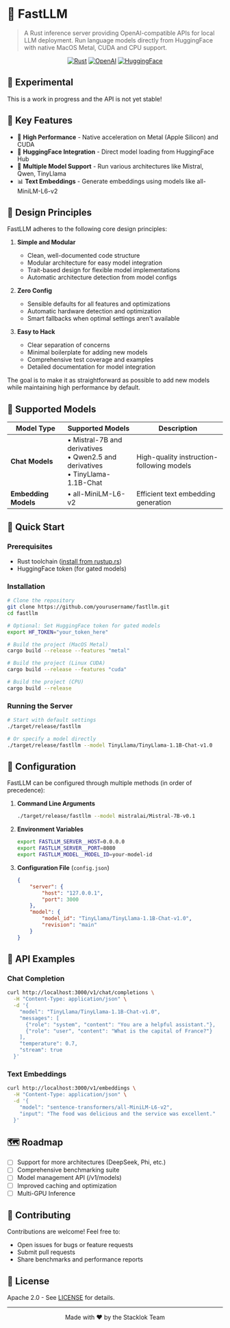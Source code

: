 # 🚀 FastLLM

> A Rust inference server providing OpenAI-compatible APIs for local LLM deployment. Run language models directly from HuggingFace with native MacOS Metal, CUDA and CPU support.

<div align="center">

[![Rust](https://img.shields.io/badge/rust-%23000000.svg?style=for-the-badge&logo=rust&logoColor=white)](https://www.rust-lang.org/)
[![OpenAI](https://img.shields.io/badge/OpenAI%20Compatible-412991.svg?style=for-the-badge&logo=openai&logoColor=white)](https://platform.openai.com/docs/api-reference)
[![HuggingFace](https://img.shields.io/badge/🤗%20HuggingFace-Enabled-yellow.svg?style=for-the-badge)](https://huggingface.co/)

</div>

## 🧪 Experimental

This is a work in progress and the API is not yet stable!

## 🌟 Key Features

- 🚄 **High Performance** - Native acceleration on Metal (Apple Silicon) and CUDA
- 🤗 **HuggingFace Integration** - Direct model loading from HuggingFace Hub
- 🔌 **Multiple Model Support** - Run various architectures like Mistral, Qwen, TinyLlama
- 📊 **Text Embeddings** - Generate embeddings using models like all-MiniLM-L6-v2

## 📄 Design Principles

FastLLM adheres to the following core design principles:

1. **Simple and Modular**
   - Clean, well-documented code structure
   - Modular architecture for easy model integration
   - Trait-based design for flexible model implementations
   - Automatic architecture detection from model configs

2. **Zero Config**
   - Sensible defaults for all features and optimizations
   - Automatic hardware detection and optimization
   - Smart fallbacks when optimal settings aren't available

3. **Easy to Hack**
   - Clear separation of concerns
   - Minimal boilerplate for adding new models
   - Comprehensive test coverage and examples
   - Detailed documentation for model integration

The goal is to make it as straightforward as possible to add new models while maintaining high performance by default.

## 🎯 Supported Models

| Model Type | Supported Models | Description |
|------------|-----------------|-------------|
| **Chat Models** | • Mistral-7B and derivatives<br>• Qwen2.5 and derivatives<br>• TinyLlama-1.1B-Chat | High-quality instruction-following models |
| **Embedding Models** | • all-MiniLM-L6-v2 | Efficient text embedding generation |

## 🚀 Quick Start

### Prerequisites

- Rust toolchain ([install from rustup.rs](https://rustup.rs))
- HuggingFace token (for gated models)

### Installation

```bash
# Clone the repository
git clone https://github.com/yourusername/fastllm.git
cd fastllm

# Optional: Set HuggingFace token for gated models
export HF_TOKEN="your_token_here"

# Build the project (MacOS Metal)
cargo build --release --features "metal"

# Build the project (Linux CUDA)
cargo build --release --features "cuda"

# Build the project (CPU)
cargo build --release
```

### Running the Server

```bash
# Start with default settings
./target/release/fastllm

# Or specify a model directly
./target/release/fastllm --model TinyLlama/TinyLlama-1.1B-Chat-v1.0
```

## 🔧 Configuration

FastLLM can be configured through multiple methods (in order of precedence):

1. **Command Line Arguments**
   ```bash
   ./target/release/fastllm --model mistralai/Mistral-7B-v0.1
   ```

2. **Environment Variables**
   ```bash
   export FASTLLM_SERVER__HOST=0.0.0.0
   export FASTLLM_SERVER__PORT=8080
   export FASTLLM_MODEL__MODEL_ID=your-model-id
   ```

3. **Configuration File** (`config.json`)
   ```json
   {
       "server": {
           "host": "127.0.0.1",
           "port": 3000
       },
       "model": {
           "model_id": "TinyLlama/TinyLlama-1.1B-Chat-v1.0",
           "revision": "main"
       }
   }
   ```

## 🔌 API Examples

### Chat Completion

```bash
curl http://localhost:3000/v1/chat/completions \
  -H "Content-Type: application/json" \
  -d '{
    "model": "TinyLlama/TinyLlama-1.1B-Chat-v1.0",
    "messages": [
      {"role": "system", "content": "You are a helpful assistant."},
      {"role": "user", "content": "What is the capital of France?"}
    ],
    "temperature": 0.7,
    "stream": true
  }'
```

### Text Embeddings

```bash
curl http://localhost:3000/v1/embeddings \
  -H "Content-Type: application/json" \
  -d '{
    "model": "sentence-transformers/all-MiniLM-L6-v2",
    "input": "The food was delicious and the service was excellent."
  }'
```

## 🗺️ Roadmap

- [ ] Support for more architectures (DeepSeek, Phi, etc.)
- [ ] Comprehensive benchmarking suite
- [ ] Model management API (/v1/models)
- [ ] Improved caching and optimization
- [ ] Multi-GPU Inference

## 🤝 Contributing

Contributions are welcome! Feel free to:
- Open issues for bugs or feature requests
- Submit pull requests
- Share benchmarks and performance reports

## 📄 License

Apache 2.0 - See [LICENSE](LICENSE) for details.

---

<div align="center">
Made with ❤️ by the Stacklok Team
</div>

